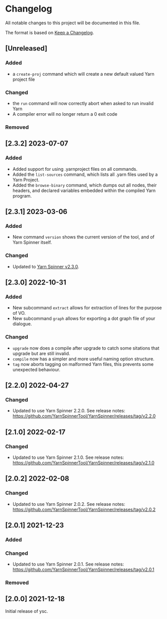 # Changelog

All notable changes to this project will be documented in this file.

The format is based on [Keep a Changelog](https://keepachangelog.com/en/1.0.0/).

## [Unreleased]

### Added

- a `create-proj` command which will create a new default valued Yarn project file

### Changed

- the `run` command will now correctly abort when asked to run invalid Yarn
- A compiler error will no longer return a 0 exit code

### Removed

## [2.3.2] 2023-07-07

### Added

- Added support for using .yarnproject files on all commands.
- Added the `list-sources` command, which lists all .yarn files used by a Yarn Project.
- Added the `browse-binary` command, which dumps out all nodes, their headers, and declared variables embedded within the compiled Yarn program. 

## [2.3.1] 2023-03-06

### Added

- New command `version` shows the current version of the tool, and of Yarn Spinner itself.

### Changed

- Updated to [Yarn Spinner v2.3.0](https://github.com/YarnSpinnerTool/YarnSpinner/releases/tag/v2.3.0).

## [2.3.0] 2022-10-31

### Added

- New subcommand `extract` allows for extraction of lines for the purpose of VO.
- New subcommand `graph` allows for exporting a dot graph file of your dialogue.

### Changed

- `upgrade` now does a compile after upgrade to catch some sitations that upgrade but are still invalid.
- `compile` now has a simpler and more useful naming option structure.
- `tag` now aborts tagging on malformed Yarn files, this prevents some unexpected behaviour.

## [2.2.0] 2022-04-27

### Changed

- Updated to use Yarn Spinner 2.2.0. See release notes: https://github.com/YarnSpinnerTool/YarnSpinner/releases/tag/v2.2.0

## [2.1.0] 2022-02-17

### Changed

- Updated to use Yarn Spinner 2.1.0. See release notes: https://github.com/YarnSpinnerTool/YarnSpinner/releases/tag/v2.1.0

## [2.0.2] 2022-02-08

### Changed

- Updated to use Yarn Spinner 2.0.2. See release notes: https://github.com/YarnSpinnerTool/YarnSpinner/releases/tag/v2.0.2

## [2.0.1] 2021-12-23

### Added

### Changed

- Updated to use Yarn Spinner 2.0.1. See release notes: https://github.com/YarnSpinnerTool/YarnSpinner/releases/tag/v2.0.1

### Removed


## [2.0.0] 2021-12-18

Initial release of ysc.
